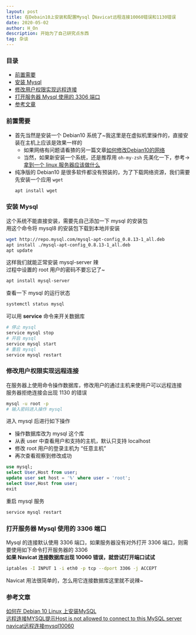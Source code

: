 ```yaml
---
layout: post
title: 在Debain10上安装和配置Mysql【Navicat远程连接10060错误和1130错误
date: 2020-05-02
author: H_On
description: 开始为了自己研究点东西
tag: 杂谈
---
```


### 目录
* [前置需要](#前置需要)
* [安装 Mysql](#安装-Mysql)
* [修改用户权限实现远程连接](#修改用户权限实现远程连接)
* [打开服务器 Mysql 使用的 3306 端口](#打开服务器-Mysql-使用的-3306-端口)
* [参考文章](#参考文章)

### 前置需要
* 首先当然是安装一个 Debian10 系统了~我这里是在虚拟机里操作的，直接安装在主机上应该是效果一样的<br>
  - 如果网络有问题请看猹的另一篇文章[如何修改Debian10的网络]()
  - 当然，如果新安装一个系统，还是推荐用 `oh-my-zsh` 先美化一下，参考->[拿到一个 linux 服务器应该做什么](https://blog.zinchon.cn/2020/03/ServerStudy2/)
* 纯净版的 Debian10 是很多软件都没有预装的，为了下载网络资源，我们需要先安装一个应用 `wget`
  ```sh
  apt install wget
  ```

### 安装 Mysql
这个系统不能直接安装，需要先自己添加一下 mysql 的安装包<br>
用这个命令将 mysql8 的安装包下载到本地并安装
```sh
wget http://repo.mysql.com/mysql-apt-config_0.8.13-1_all.deb
apt install ./mysql-apt-config_0.8.13-1_all.deb
apt update
```
这样我们就能正常安装 mysql-server 辣<br>
过程中设置的 root 用户的密码不要忘记了~
```sh
apt install mysql-server
```
查看一下 mysql 的运行状态
```sh
systemctl status mysql
```
可以用 **service** 命令来开关数据库
```sh
# 停止 mysql
service mysql stop
# 开启 mysql
service mysql start
# 重启 mysql
service mysql restart
```

### 修改用户权限实现**远程连接**
在服务器上使用命令操作数据库，修改用户的通过主机来使用户可以远程连接<br>
服务器拒绝连接会出现 1130 的错误
```sh
mysql -u root -p
# 输入密码进入操作 mysql
```
进入 mysql 后进行如下操作
* 操作数据库改为 mysql 这个库
* 从表 user 中查看用户和支持的主机，默认只支持 localhost
* 修改 root 用户的登录主机为 “任意主机”
* 再次查看观察到修改成功

```sql
use mysql;
select User,Host from user;
update user set host = '%' where user = 'root';
select User,Host from user;
exit
```
重启 mysql 服务
```sh
service mysql restart
```

### 打开服务器 Mysql 使用的 3306 端口
Mysql 的连接默认使用 3306 端口，如果服务器没有对外打开 3306 端口，则需要使用如下命令打开服务器的 3306<br>
**如果 Navicat 连接数据库出现 10060 错误，就尝试打开端口试试**
```sh
iptables -I INPUT 1 -i eth0 -p tcp --dport 3306 -j ACCEPT
```

Navicat 用法很简单的，怎么用它连接数据库这里就不说辣~

### 参考文章
[如何在 Debian 10 Linux 上安装MySQL](https://www.linuxidc.com/Linux/2019-08/159844.htm)<br>
[远程连接MYSQL提示Host is not allowed to connect to this MySQL server](https://blog.csdn.net/EI__Nino/article/details/25069391)<br>
[navicat远程连接mysql10060](https://blog.csdn.net/weixin_30535913/article/details/96897991)
